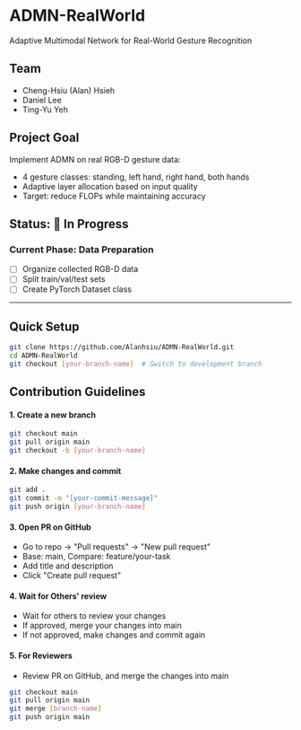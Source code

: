 # ADMN-RealWorld

Adaptive Multimodal Network for Real-World Gesture Recognition

## Team
- Cheng-Hsiu (Alan) Hsieh
- Daniel Lee
- Ting-Yu Yeh

## Project Goal
Implement ADMN on real RGB-D gesture data:
- 4 gesture classes: standing, left hand, right hand, both hands
- Adaptive layer allocation based on input quality
- Target: reduce FLOPs while maintaining accuracy

## Status: 🚧 In Progress

### Current Phase: Data Preparation
- [ ] Organize collected RGB-D data
- [ ] Split train/val/test sets
- [ ] Create PyTorch Dataset class

---

## Quick Setup
```bash
git clone https://github.com/Alanhsiu/ADMN-RealWorld.git
cd ADMN-RealWorld
git checkout [your-branch-name]  # Switch to development branch
```

## Contribution Guidelines

#### 1. Create a new branch
```bash
git checkout main
git pull origin main
git checkout -b [your-branch-name]
```

#### 2. Make changes and commit
```bash
git add .
git commit -m "[your-commit-message]"
git push origin [your-branch-name]
```

#### 3. Open PR on GitHub
- Go to repo → "Pull requests" → "New pull request"
- Base: main, Compare: feature/your-task
- Add title and description
- Click "Create pull request"

#### 4. Wait for Others' review
- Wait for others to review your changes
- If approved, merge your changes into main
- If not approved, make changes and commit again

#### 5. For Reviewers
- Review PR on GitHub, and merge the changes into main
```bash
git checkout main
git pull origin main
git merge [branch-name]
git push origin main
```